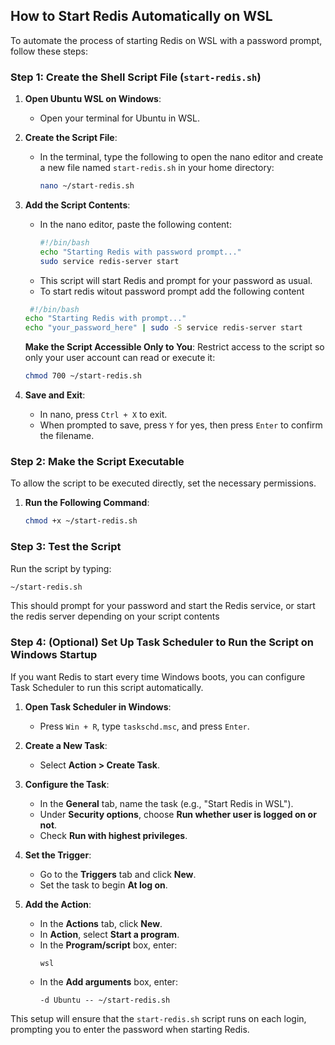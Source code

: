 ## How to Start Redis Automatically on WSL

To automate the process of starting Redis on WSL with a password prompt, follow these steps:

### Step 1: Create the Shell Script File (`start-redis.sh`)

1. **Open Ubuntu WSL on Windows**:
   - Open your terminal for Ubuntu in WSL.

2. **Create the Script File**:
   - In the terminal, type the following to open the nano editor and create a new file named `start-redis.sh` in your home directory:
     ```bash
     nano ~/start-redis.sh
     ```

3. **Add the Script Contents**:
   - In the nano editor, paste the following content:
     ```bash
     #!/bin/bash
     echo "Starting Redis with password prompt..."
     sudo service redis-server start
     ```
   - This script will start Redis and prompt for your password as usual.
   - To start redis witout password prompt add the following content
    ```bash
     #!/bin/bash
    echo "Starting Redis with prompt..."
    echo "your_password_here" | sudo -S service redis-server start
    ```
    **Make the Script Accessible Only to You**: Restrict access to the script so only your user account can read or execute it:
    ```bash
    chmod 700 ~/start-redis.sh
     ```
5. **Save and Exit**:
   - In nano, press `Ctrl + X` to exit.
   - When prompted to save, press `Y` for yes, then press `Enter` to confirm the filename.

### Step 2: Make the Script Executable

To allow the script to be executed directly, set the necessary permissions.

1. **Run the Following Command**:
   ```bash
   chmod +x ~/start-redis.sh

### Step 3: Test the Script

Run the script by typing:
```bash
~/start-redis.sh
```
This should prompt for your password and start the Redis service, or start the redis server depending on your script contents

### Step 4: (Optional) Set Up Task Scheduler to Run the Script on Windows Startup

If you want Redis to start every time Windows boots, you can configure Task Scheduler to run this script automatically.

1. **Open Task Scheduler in Windows**:
   - Press `Win + R`, type `taskschd.msc`, and press `Enter`.

2. **Create a New Task**:
   - Select **Action > Create Task**.

3. **Configure the Task**:
   - In the **General** tab, name the task (e.g., "Start Redis in WSL").
   - Under **Security options**, choose **Run whether user is logged on or not**.
   - Check **Run with highest privileges**.

4. **Set the Trigger**:
   - Go to the **Triggers** tab and click **New**.
   - Set the task to begin **At log on**.

5. **Add the Action**:
   - In the **Actions** tab, click **New**.
   - In **Action**, select **Start a program**.
   - In the **Program/script** box, enter:
     ```plaintext
     wsl
     ```
   - In the **Add arguments** box, enter:
     ```plaintext
     -d Ubuntu -- ~/start-redis.sh
     ```

This setup will ensure that the `start-redis.sh` script runs on each login, prompting you to enter the password when starting Redis.


